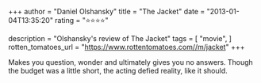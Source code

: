 +++
author = "Daniel Olshansky"
title = "The Jacket"
date = "2013-01-04T13:35:20"
rating = "⭐⭐⭐⭐"

description = "Olshansky's review of The Jacket"
tags = [
    "movie",
]
rotten_tomatoes_url = "https://www.rottentomatoes.com//m/jacket"
+++

Makes you question, wonder and ultimately gives you no answers. Though the budget was a little short, the acting defied reality, like it should.
